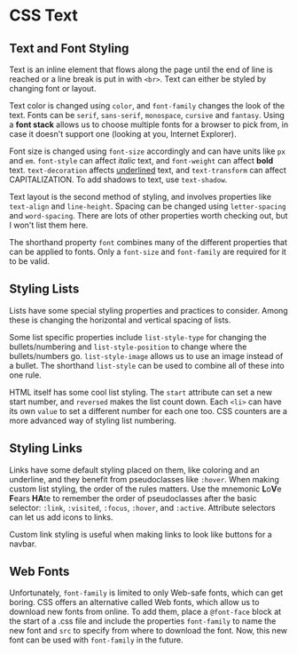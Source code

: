 # CSS Text

## Text and Font Styling
Text is an inline element that flows along the page until the end of line is reached or a line break is put in with `<br>`. Text can either be styled by changing font or layout.

Text color is changed using `color`, and `font-family` changes the look of the text. Fonts can be `serif`, `sans-serif`, `monospace`, `cursive` and `fantasy`. Using a **font stack** allows us to choose multiple fonts for a browser to pick from, in case it doesn't support one (looking at you, Internet Explorer).

Font size is changed using `font-size` accordingly and can have units like `px` and `em`. `font-style` can affect *italic* text, and `font-weight` can affect **bold** text. `text-decoration` affects <u>underlined</u> text, and `text-transform` can affect CAPITALIZATION. To add shadows to text, use `text-shadow`.

Text layout is the second method of styling, and involves properties like `text-align` and `line-height`. Spacing can be changed using `letter-spacing` and `word-spacing`. There are lots of other properties worth checking out, but I won't list them here.

The shorthand property `font` combines many of the different properties that can be applied to fonts. Only a `font-size` and `font-family` are required for it to be valid. 

## Styling Lists
Lists have some special styling properties and practices to consider. Among these is changing the horizontal and vertical spacing of lists.

Some list specific properties include `list-style-type` for changing the bullets/numbering and `list-style-position` to change where the bullets/numbers go. `list-style-image` allows us to use an image instead of a bullet. The shorthand `list-style` can be used to combine all of these into one rule.

HTML itself has some cool list styling. The `start` attribute can set a new start number, and `reversed` makes the list count down. Each `<li>` can have its own `value` to set a different number for each one too. CSS counters are a more advanced way of styling list numbering.

## Styling Links
Links have some default styling placed on them, like coloring and an underline, and they benefit from pseudoclasses like `:hover`. When making custom list styling, the order of the rules matters. Use the mnemonic **L**o**V**e **F**ears **HA**te to remember the order of pseudoclasses after the basic selector: `:link`, `:visited`, `:focus`, `:hover`, and `:active`. Attribute selectors can let us add icons to links.

Custom link styling is useful when making links to look like buttons for a navbar.

## Web Fonts
Unfortunately, `font-family` is limited to only Web-safe fonts, which can get boring. CSS offers an alternative called Web fonts, which allow us to download new fonts from online. To add them, place a `@font-face` block at the start of a .css file and include the properties `font-family` to name the new font and `src` to specify from where to download the font. Now, this new font can be used with `font-family` in the future.
